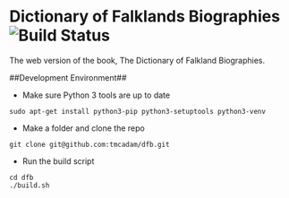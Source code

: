 # Dictionary of Falklands Biographies ![Build Status](https://travis-ci.org/tmcadam/dfb.svg?branch=master "Build status")
The web version of the book, The Dictionary of Falkland Biographies.

##Development Environment##
* Make sure Python 3 tools are up to date
```
sudo apt-get install python3-pip python3-setuptools python3-venv
```
* Make a folder and clone the repo
```
git clone git@github.com:tmcadam/dfb.git
```
* Run the build script
```
cd dfb
./build.sh
```


